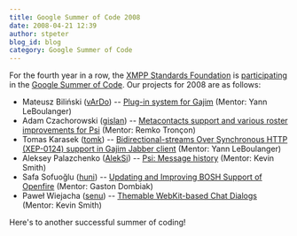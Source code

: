 ```yaml
---
title: Google Summer of Code 2008
date: 2008-04-21 12:39
author: stpeter
blog_id: blog
category: Google Summer of Code
---
```


For the fourth year in a row, the [XMPP Standards Foundation](http://www.xmpp.org/xsf/) is [participating](http://code.google.com/soc/2008/xmpp/about.html) in the [Google Summer of Code](http://code.google.com/soc/2008/). Our projects for 2008 are as follows:

-   Mateusz Biliński ([vArDo](http://blog.bilinski.it/)) -- [Plug-in system for Gajim](http://code.google.com/soc/2008/xmpp/appinfo.html?csaid=4DBB14A9D1CA8C7C) (Mentor: Yann LeBoulanger)
-   Adam Czachorowski ([gislan](http://gislan.utumno.pl/)) -- [Metacontacts support and various roster improvements for Psi](http://code.google.com/soc/2008/xmpp/appinfo.html?csaid=CC0FB57C68942C8C) (Mentor: Remko Tronçon)
-   Tomas Karasek ([tomk](http://tomk-soc08.blogspot.com/)) -- [Bidirectional-streams Over Synchronous HTTP (XEP-0124) support in Gajim Jabber client](http://code.google.com/soc/2008/xmpp/appinfo.html?csaid=8808F80FD61017BF) (Mentor: Yann LeBoulanger)
-   Aleksey Palazchenko ([AlekSi](http://alek.silverstone.name/en/tags/soc)) -- [Psi: Message history](http://code.google.com/soc/2008/xmpp/appinfo.html?csaid=3B03DDE3FDEE3312) (Mentor: Kevin Smith)
-   Safa Sofuoğlu ([huni](http://gsoc.safasofuoglu.org/)) -- [Updating and Improving BOSH Support of Openfire](http://code.google.com/soc/2008/xmpp/appinfo.html?csaid=925383C386048A54) (Mentor: Gaston Dombiak)
-   Paweł Wiejacha ([senu](http://senu.rootnode.net/blog/index.php?/categories/1-gsoc)) -- [Themable WebKit-based Chat Dialogs](http://code.google.com/soc/2008/xmpp/appinfo.html?csaid=2E3332B677411001) (Mentor: Kevin Smith)

Here's to another successful summer of coding!
